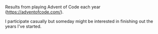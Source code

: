 Results from playing Advent of Code each year (https://adventofcode.com/).

I participate casually but someday might be interested in finishing out the years I've started.
